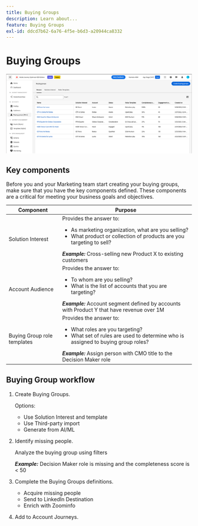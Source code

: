```yaml
---
title: Buying Groups
description: Learn about...
feature: Buying Groups
exl-id: ddcd7b62-6a76-4f5e-b6d3-a20944ca8332
---
```

# Buying Groups

<!--  < PM - What is a buying group and why should I be interested?  What can I accomplish if I continue to read and learn about this fetaure?  (This should be high-level and not Marketing copy) > -->

![Buying Group Browse page](assets/buying-groups-browse.png)


## Key components

Before you and your Marketing team start creating your buying groups, make sure that you have the key components defined. These components are a critical for meeting your business goals and objectives.

| Component | Purpose |
| --------- | ------- |
| Solution Interest | Provides the answer to: <ul><li>As marketing organization, what are you selling?</li><li>What product or collection of products are you targeting to sell?</li></ul>  **_Example:_** Cross-selling new Product X to existing customers|
| Account Audience | Provides the answer to: <ul><li>To whom are you selling?</li><li>What is the list of accounts that you are targeting?</li></ul> **_Example:_** Account segment defined by accounts with Product Y that have revenue over 1M|
| Buying Group role templates |  Provides the answer to: <ul><li>What roles are you targeting?</li><li>What set of rules are used to determine who is assigned to buying group roles?</li></ul>  **_Example:_** Assign person with CMO title to the Decision Maker role |

## Buying Group workflow

1. Create Buying Groups.

   Options:
   * Use Solution Interest and template
   * Use Third-party import
   * Generate from AI/ML

1. Identify missing people.

   Analyze the buying group using filters
   
   **_Example:_** Decision Maker role is missing and the completeness score is < 50

1. Complete the Buying Groups definitions.

   * Acquire missing people
   * Send to LinkedIn Destination
   * Enrich with Zoominfo

1. Add to Account Journeys.
